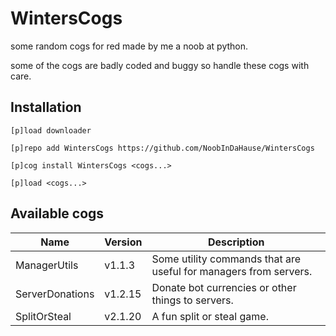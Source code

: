 # WintersCogs
some random cogs for red made by me a noob at python.

some of the cogs are badly coded and buggy so handle these cogs with care.

## Installation

```
[p]load downloader

[p]repo add WintersCogs https://github.com/NoobInDaHause/WintersCogs

[p]cog install WintersCogs <cogs...>

[p]load <cogs...>
```

## Available cogs

| Name            |  Version  | Description                                                      |
| --------------- | --------- | ---------------------------------------------------------------- |
| ManagerUtils    |  v1.1.3   | Some utility commands that are useful for managers from servers. |
| ServerDonations |  v1.2.15  | Donate bot currencies or other things to servers.                |
| SplitOrSteal    |  v2.1.20  | A fun split or steal game.                                       |
